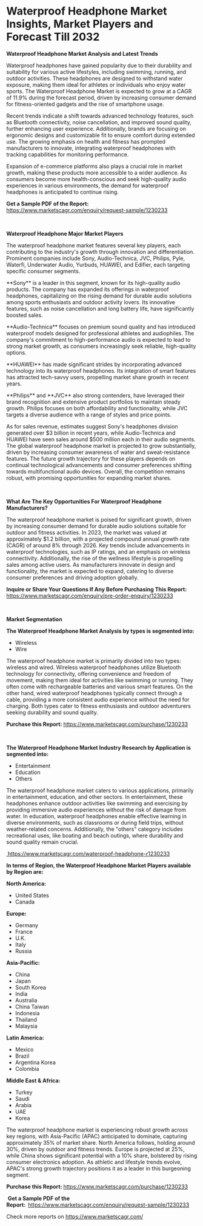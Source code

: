 <p><h1>Waterproof Headphone Market Insights, Market Players and Forecast Till 2032</h1></p><p><strong>Waterproof Headphone Market Analysis and Latest Trends</strong></p>
<p><p>Waterproof headphones have gained popularity due to their durability and suitability for various active lifestyles, including swimming, running, and outdoor activities. These headphones are designed to withstand water exposure, making them ideal for athletes or individuals who enjoy water sports. The Waterproof Headphone Market is expected to grow at a CAGR of 11.9% during the forecast period, driven by increasing consumer demand for fitness-oriented gadgets and the rise of smartphone usage. </p><p>Recent trends indicate a shift towards advanced technology features, such as Bluetooth connectivity, noise cancellation, and improved sound quality, further enhancing user experience. Additionally, brands are focusing on ergonomic designs and customizable fit to ensure comfort during extended use. The growing emphasis on health and fitness has prompted manufacturers to innovate, integrating waterproof headphones with tracking capabilities for monitoring performance. </p><p>Expansion of e-commerce platforms also plays a crucial role in market growth, making these products more accessible to a wider audience. As consumers become more health-conscious and seek high-quality audio experiences in various environments, the demand for waterproof headphones is anticipated to continue rising.</p></p>
<p><strong>Get a Sample PDF of the Report:&nbsp;</strong> <a href="https://www.marketscagr.com/enquiry/request-sample/1230233?utm_campaign=1905&utm_medium=2&utm_source=Github&utm_content=ia&utm_term=10022025&utm_id=waterproof-headphone">https://www.marketscagr.com/enquiry/request-sample/1230233</a></p>
<p>&nbsp;</p>
<p><strong>Waterproof Headphone Major Market Players</strong></p>
<p><p>The waterproof headphone market features several key players, each contributing to the industry's growth through innovation and differentiation. Prominent companies include Sony, Audio-Technica, JVC, Philips, Pyle, Waterfi, Underwater Audio, Yurbuds, HUAWEI, and Edifier, each targeting specific consumer segments.</p><p>**Sony** is a leader in this segment, known for its high-quality audio products. The company has expanded its offerings in waterproof headphones, capitalizing on the rising demand for durable audio solutions among sports enthusiasts and outdoor activity lovers. Its innovative features, such as noise cancellation and long battery life, have significantly boosted sales.</p><p>**Audio-Technica** focuses on premium sound quality and has introduced waterproof models designed for professional athletes and audiophiles. The company's commitment to high-performance audio is expected to lead to strong market growth, as consumers increasingly seek reliable, high-quality options.</p><p>**HUAWEI** has made significant strides by incorporating advanced technology into its waterproof headphones. Its integration of smart features has attracted tech-savvy users, propelling market share growth in recent years.</p><p>**Philips** and **JVC** also strong contenders, have leveraged their brand recognition and extensive product portfolios to maintain steady growth. Philips focuses on both affordability and functionality, while JVC targets a diverse audience with a range of styles and price points.</p><p>As for sales revenue, estimates suggest Sony's headphones division generated over $3 billion in recent years, while Audio-Technica and HUAWEI have seen sales around $500 million each in their audio segments. The global waterproof headphone market is projected to grow substantially, driven by increasing consumer awareness of water and sweat-resistance features. The future growth trajectory for these players depends on continual technological advancements and consumer preferences shifting towards multifunctional audio devices. Overall, the competition remains robust, with promising opportunities for expanding market shares.</p></p>
<p>&nbsp;</p>
<p><strong>What Are The Key Opportunities For Waterproof Headphone Manufacturers?</strong></p>
<p><p>The waterproof headphone market is poised for significant growth, driven by increasing consumer demand for durable audio solutions suitable for outdoor and fitness activities. In 2023, the market was valued at approximately $1.2 billion, with a projected compound annual growth rate (CAGR) of around 8% through 2026. Key trends include advancements in waterproof technologies, such as IP ratings, and an emphasis on wireless connectivity. Additionally, the rise of the wellness lifestyle is propelling sales among active users. As manufacturers innovate in design and functionality, the market is expected to expand, catering to diverse consumer preferences and driving adoption globally.</p></p>
<p><strong>Inquire or Share Your Questions If Any Before Purchasing This Report:</strong> <a href="https://www.marketscagr.com/enquiry/pre-order-enquiry/1230233?utm_campaign=1905&utm_medium=2&utm_source=Github&utm_content=ia&utm_term=10022025&utm_id=waterproof-headphone">https://www.marketscagr.com/enquiry/pre-order-enquiry/1230233</a></p>
<p>&nbsp;</p>
<p><strong>Market Segmentation</strong></p>
<p><strong>The Waterproof Headphone Market Analysis by types is segmented into:</strong></p>
<p><ul><li>Wireless</li><li>Wire</li></ul></p>
<p><p>The waterproof headphone market is primarily divided into two types: wireless and wired. Wireless waterproof headphones utilize Bluetooth technology for connectivity, offering convenience and freedom of movement, making them ideal for activities like swimming or running. They often come with rechargeable batteries and various smart features. On the other hand, wired waterproof headphones typically connect through a cable, providing a more consistent audio experience without the need for charging. Both types cater to fitness enthusiasts and outdoor adventurers seeking durability and sound quality.</p></p>
<p><strong>Purchase this Report:&nbsp;</strong><a href="https://www.marketscagr.com/purchase/1230233?utm_campaign=1905&utm_medium=2&utm_source=Github&utm_content=ia&utm_term=10022025&utm_id=waterproof-headphone">https://www.marketscagr.com/purchase/1230233</a></p>
<p>&nbsp;</p>
<p><strong>The Waterproof Headphone Market Industry Research by Application is segmented into:</strong></p>
<p><ul><li>Entertainment</li><li>Education</li><li>Others</li></ul></p>
<p><p>The waterproof headphone market caters to various applications, primarily in entertainment, education, and other sectors. In entertainment, these headphones enhance outdoor activities like swimming and exercising by providing immersive audio experiences without the risk of damage from water. In education, waterproof headphones enable effective learning in diverse environments, such as classrooms or during field trips, without weather-related concerns. Additionally, the "others" category includes recreational uses, like boating and beach outings, where durability and sound quality remain crucial.</p></p>
<p><a href="https://www.marketscagr.com/waterproof-headphone-r1230233?utm_campaign=1905&utm_medium=2&utm_source=Github&utm_content=ia&utm_term=10022025&utm_id=waterproof-headphone">&nbsp;https://www.marketscagr.com/waterproof-headphone-r1230233</a></p>
<p><strong>In terms of Region, the Waterproof Headphone Market Players available by Region are:</strong></p>
<p>
    <p> <strong> North America: </strong>
        <ul>
            <li>United States</li>
            <li>Canada</li>
        </ul>
        </p> 
    <p> <strong> Europe: </strong>
        <ul>
            <li>Germany</li>
            <li>France</li>
            <li>U.K.</li>
            <li>Italy</li>
            <li>Russia</li>
        </ul>
        </p> 
    <p> <strong> Asia-Pacific: </strong>
        <ul>
            <li>China</li>
            <li>Japan</li>
            <li>South Korea</li>
            <li>India</li>
            <li>Australia</li>
            <li>China Taiwan</li>
            <li>Indonesia</li>
            <li>Thailand</li>
            <li>Malaysia</li>
        </ul>
        </p> 
    <p> <strong> Latin America: </strong>
        <ul>
            <li>Mexico</li>
            <li>Brazil</li>
            <li>Argentina Korea</li>
            <li>Colombia</li>
        </ul>
        </p> 
    <p> <strong> Middle East & Africa: </strong>
        <ul>
            <li>Turkey</li>
            <li>Saudi</li>
            <li>Arabia</li>
            <li>UAE</li>
            <li>Korea</li>
        </ul>
    </p>
    </p>
<p><p>The waterproof headphone market is experiencing robust growth across key regions, with Asia-Pacific (APAC) anticipated to dominate, capturing approximately 35% of market share. North America follows, holding around 30%, driven by outdoor and fitness trends. Europe is projected at 25%, while China shows significant potential with a 10% share, bolstered by rising consumer electronics adoption. As athletic and lifestyle trends evolve, APAC's strong growth trajectory positions it as a leader in this burgeoning segment.</p></p>
<p><strong>Purchase this Report: </strong><a href="https://www.marketscagr.com/purchase/1230233?utm_campaign=1905&utm_medium=2&utm_source=Github&utm_content=ia&utm_term=10022025&utm_id=waterproof-headphone">https://www.marketscagr.com/purchase/1230233</a></p>
<p>&nbsp;<strong>Get a Sample PDF of the Report:&nbsp;&nbsp;</strong><a href="https://www.marketscagr.com/enquiry/request-sample/1230233?utm_campaign=1905&utm_medium=2&utm_source=Github&utm_content=ia&utm_term=10022025&utm_id=waterproof-headphone">https://www.marketscagr.com/enquiry/request-sample/1230233</a></p>
<p><strong></strong></p>
<p>Check more reports on <a href="https://www.marketscagr.com/?utm_campaign=1905&utm_medium=2&utm_source=Github&utm_content=ia&utm_term=10022025&utm_id=waterproof-headphone">https://www.marketscagr.com/</a></p>